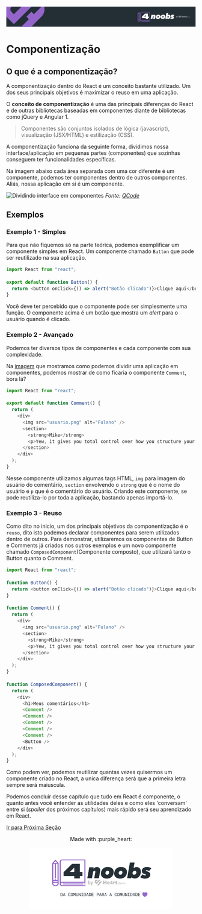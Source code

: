<p align="center">
  <a href="https://github.com/he4rt/4noobs" target="_blank">
    <img src="../../assets/global/header-4noobs.svg">
  </a>
</p>

# Componentização

## O que é a componentização?

A componentização dentro do React é um conceito bastante utilizado. Um dos seus principais objetivos é maximizar o reuso em uma aplicação.

O **conceito de componentização** é uma das principais diferenças do React e de outras bibliotecas baseadas em componentes diante de bibliotecas como jQuery e Angular 1.

> Componentes são conjuntos isolados de lógica (javascript), visualização (JSX/HTML) e estilização (CSS).

A componentização funciona da seguinte forma, dividimos nossa interface/aplicação em pequenas partes (componentes) que sozinhas conseguem ter funcionalidades específicas.

Na imagem abaixo cada área separada com uma cor diferente é um componente, podemos ter componentes dentro de outros componentes. Aliás, nossa aplicação em si é um componente.

![Dividindo interface em componentes](https://camo.githubusercontent.com/c6c0539167806d8acd08abdfedd99cef216988f1/68747470733a2f2f69322e77702e636f6d2f7777772e71636f64652e696e2f77702d636f6e74656e742f75706c6f6164732f323031382f30372f72656163742d636f6d706f6e656e742d747265652e706e673f726573697a653d313032342532433537382673736c3d31)
_Fonte: [QCode](https://www.qcode.in/learn-react-by-creating-a-comment-app/)_

## Exemplos

### Exemplo 1 - Simples

Para que não fiquemos só na parte teórica, podemos exemplificar um componente simples em React. Um componente chamado `Button` que pode ser reutilizado na sua aplicação.

```js
import React from "react";

export default function Button() {
  return <button onClick={() => alert("Botão clicado")}>Clique aqui</button>;
}
```

Você deve ter percebido que o componente pode ser simplesmente uma função. O componente acima é um botão que mostra um _alert_ para o usuário quando é clicado.

### Exemplo 2 - Avançado

Podemos ter diversos tipos de componentes e cada componente com sua complexidade.

Na [imagem](#Dividindo-interface-em-componentes) que mostramos como podemos dividir uma aplicação em componentes, podemos mostrar de como ficaria o componente `Comment`, bora lá?

```js
import React from "react";

export default function Comment() {
  return (
    <div>
      <img src="usuario.png" alt="Fulano" />
      <section>
        <strong>Mike</strong>
        <p>Yew, it gives you total control over how you structure your app and date flow.</p>
      </section>
    </div>
  );
}
```

Nesse componente utilizamos algumas tags HTML, `img` para imagem do usuário do comentário, `section` envolvendo o `strong` que é o nome do usuário e `p` que é o comentário do usuário. Criando este componente, se pode reutiliza-lo por toda a aplicação, bastando apenas importá-lo.

### Exemplo 3 - Reuso

Como dito no inicio, um dos principais objetivos da componentização é o `reuso`, dito isto podemos declarar componentes para serem utilizados dentro de outros.
Para demonstrar, utilizaremos os componentes de Button e Comments já criados nos outros exemplos e um novo componente chamado `ComposedComponent`(Componente composto), que utilizará tanto o Button quanto o Comment.

```js
import React from "react";

function Button() {
  return <button onClick={() => alert("Botão clicado")}>Clique aqui</button>;
}

function Comment() {
  return (
    <div>
      <img src="usuario.png" alt="Fulano" />
      <section>
        <strong>Mike</strong>
        <p>Yew, it gives you total control over how you structure your app and date flow.</p>
      </section>
    </div>
  );
}

function ComposedComponent() {
  return (
    <div>
      <h1>Meus comentários</h1>
      <Comment />
      <Comment />
      <Comment />
      <Comment />
      <Comment />
      <Button />
    </div>
  );
}
```

Como podem ver, podemos reutilizar quantas vezes quisermos um componente criado no React, a unica diferença será que a primeira letra sempre será maiuscula.

Podemos concluir desse capítulo que tudo em React é componente, o quanto antes você entender as utilidades deles e como eles 'conversam' entre si (_spoiler_ dos próximos capítulos) mais rápido será seu aprendizado em React.

[Ir para Próxima Seção](./4.1-FormasDeDeclarar.md)

<p align="center">Made with :purple_heart:</p>

<p align="center">
  <a href="https://github.com/he4rt/4noobs" target="_blank">
    <img src="../../assets/global/footer-4noobs.svg" width="380">
  </a>
</p>
